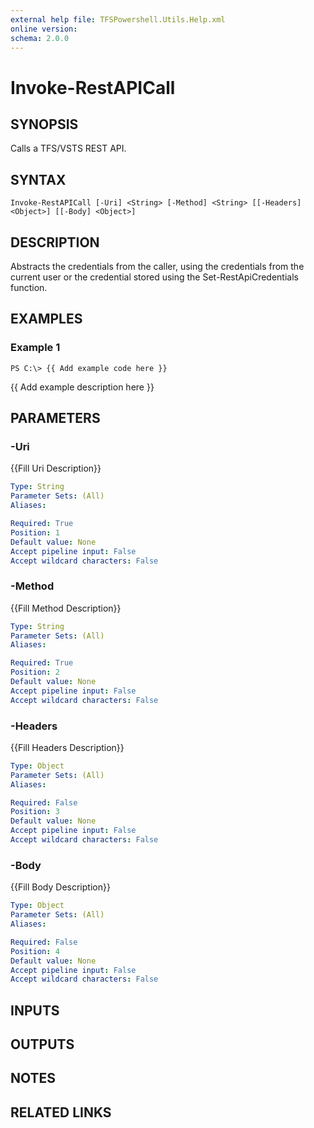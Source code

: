 ```yaml
---
external help file: TFSPowershell.Utils.Help.xml
online version: 
schema: 2.0.0
---
```


# Invoke-RestAPICall

## SYNOPSIS
Calls a TFS/VSTS REST API.
## SYNTAX

```
Invoke-RestAPICall [-Uri] <String> [-Method] <String> [[-Headers] <Object>] [[-Body] <Object>]
```

## DESCRIPTION
Abstracts the credentials from the caller, using the credentials from the current user or the credential stored using the Set-RestApiCredentials function.

## EXAMPLES

### Example 1
```
PS C:\> {{ Add example code here }}
```

{{ Add example description here }}

## PARAMETERS

### -Uri
{{Fill Uri Description}}

```yaml
Type: String
Parameter Sets: (All)
Aliases: 

Required: True
Position: 1
Default value: None
Accept pipeline input: False
Accept wildcard characters: False
```

### -Method
{{Fill Method Description}}

```yaml
Type: String
Parameter Sets: (All)
Aliases: 

Required: True
Position: 2
Default value: None
Accept pipeline input: False
Accept wildcard characters: False
```

### -Headers
{{Fill Headers Description}}

```yaml
Type: Object
Parameter Sets: (All)
Aliases: 

Required: False
Position: 3
Default value: None
Accept pipeline input: False
Accept wildcard characters: False
```

### -Body
{{Fill Body Description}}

```yaml
Type: Object
Parameter Sets: (All)
Aliases: 

Required: False
Position: 4
Default value: None
Accept pipeline input: False
Accept wildcard characters: False
```

## INPUTS

## OUTPUTS

## NOTES

## RELATED LINKS

